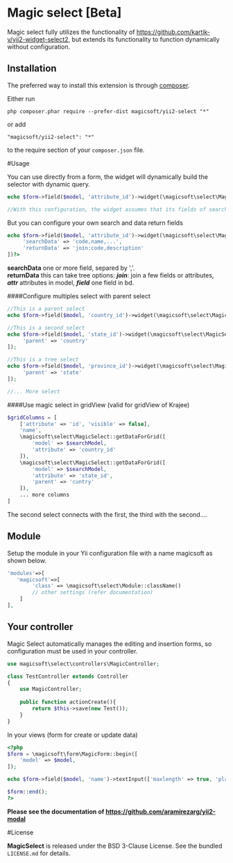 Magic select [Beta]
============
Magic select fully utilizes the functionality of https://github.com/kartik-v/yii2-widget-select2, but extends its functionality to function dynamically without configuration.

Installation
------------

The preferred way to install this extension is through [composer](http://getcomposer.org/download/).

Either run

```
php composer.phar require --prefer-dist magicsoft/yii2-select "*"
```

or add

```
"magicsoft/yii2-select": "*"
```

to the require section of your `composer.json` file.

#Usage

You can use directly from a form, the widget will dynamically build the selector with dynamic query.

```php
echo $form->field($model, 'attribute_id')->widget(\magicsoft\select\MagicSelect::className(), []);

//With this configuration, the widget assumes that its fields of search and return of data are: 'name' or 'description'
```

But you can configure your own search and data return fields
```php
echo $form->field($model, 'attribute_id')->widget(\magicsoft\select\MagicSelect::className(), [
     'searchData' => 'code,name,...',
     'returnData' => 'join:code,description' 
])?>
```
**searchData** one or more field, separed by ','. <br />
**returnData** this can take tree options: ***join***: join a few fields or attributes, ***attr*** attributes in model, ***field*** one field in bd.


####Configure multiples select with parent select

```php
//This is a parent select
echo $form->field($model, 'country_id')->widget(\magicsoft\select\MagicSelect::className(), []);

//This is a second select
echo $form->field($model, 'state_id')->widget(\magicsoft\select\MagicSelect::className(), [
     'parent' => 'country'
]);

//This is a tree select
echo $form->field($model, 'province_id')->widget(\magicsoft\select\MagicSelect::className(), [
     'parent' => 'state'
]);

//... More select
```

####Use magic select in gridView (valid for gridView of Krajee)
```php
$gridColumns = [
    ['attribute' => 'id', 'visible' => false],
    'name',
    \magicsoft\select\MagicSelect::getDataForGrid([
        'model' => $searchModel,
        'attribute' => 'country_id'
    ]),
    \magicsoft\select\MagicSelect::getDataForGrid([
        'model' => $searchModel,
        'attribute' => 'state_id',
        'parent' => 'cuntry'
    ]),
    ... more columns
]
```
The second select connects with the first, the third with the second....


## Module
Setup the module in your Yii configuration file with a name magicsoft as shown below.

```php
'modules'=>[
   'magicsoft'=>[
        'class' => \magicsoft\select\Module::className()
        // other settings (refer documentation)
    ]
],
```

## Your controller
Magic Select automatically manages the editing and insertion forms, so configuration must be used in your controller.

```php
use magicsoft\select\controllers\MagicController;

class TestController extends Controller
{
    use MagicController;
    
    public function actionCreate(){
        return $this->save(new Test());
    }
}
```

In your views (form for create or update data)

```php
<?php
$form = \magicsoft\form\MagicForm::begin([
    'model' => $model,
]);

echo $form->field($model, 'name')->textInput(['maxlength' => true, 'placeholder' => 'Name']);

$form::end();
?>
```
**Please see the documentation of https://github.com/aramirezarg/yii2-modal**

#License

**MagicSelect** is released under the BSD 3-Clause License. See the bundled `LICENSE.md` for details.